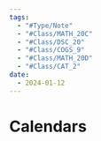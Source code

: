 ```yaml
---
tags:
  - "#Type/Note"
  - "#Class/MATH_20C"
  - "#Class/DSC_20"
  - "#Class/COGS_9"
  - "#Class/MATH_20D"
  - "#Class/CAT_2"
date:
  - 2024-01-12
---
```


# Calendars
